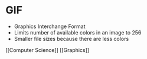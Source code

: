 # GIF

- Graphics Interchange Format
- Limits number of available colors in an image to 256
- Smaller file sizes because there are less colors

[[Computer Science]] [[Graphics]]

[//begin]: # "Autogenerated link references for markdown compatibility"
[computer-science]: computer-science "Computer Science"
[//end]: # "Autogenerated link references"